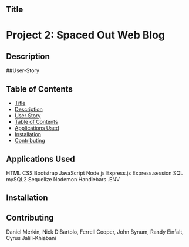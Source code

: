 ## Title
# Project 2: Spaced Out Web Blog

## Description

##User-Story

## Table of Contents
- [Title](#title)
- [Description](#description)
- [User Story](User-Story)
- [Table of Contents](#table-of-contents)
- [Applications Used](#Applications-Used)
- [Installation](#installation)
- [Contributing](#contributing)
## Applications Used
HTML
CSS
Bootstrap
JavaScript
Node.js
Express.js
Express.session
SQL
mySQL2
Sequelize
Nodemon
Handlebars
.ENV
## Installation

## Contributing
Daniel Merkin, Nick DiBartolo, Ferrell Cooper, John Bynum, Randy Einfalt, Cyrus Jalili-Khiabani
